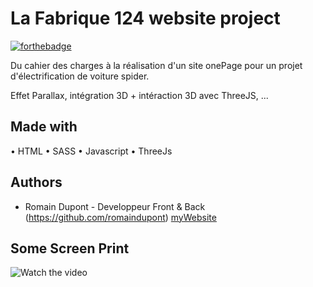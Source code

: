 # La Fabrique 124 website project
[![forthebadge](https://forthebadge.com/images/badges/built-by-developers.svg)](https://forthebadge.com)

Du cahier des charges à la réalisation d'un site onePage pour un projet d'électrification de voiture spider.

Effet Parallax, intégration 3D + intéraction 3D avec ThreeJS, ...

## Made with

• HTML
• SASS
• Javascript
• ThreeJs

## Authors

* Romain Dupont - Developpeur Front & Back (https://github.com/romaindupont) [myWebsite](https://www.romaindupont.me/)

## Some Screen Print
![Watch the video](https://www.youtube.com/embed/9D0aWXNdKWk)

